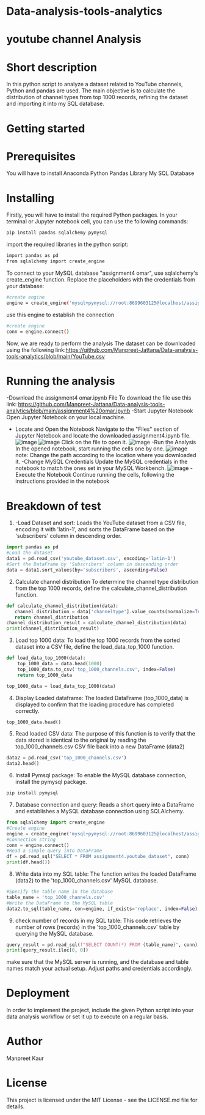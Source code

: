 # Data-analysis-tools-analytics
# youtube channel Analysis
# Short description
 In this python script to analyze a dataset related to YouTube channels, Python and pandas are used. The main objective is to calculate the distribution of channel types from top 1000 records, refining the dataset and importing it into my SQL database.
 # Getting started
 # Prerequisites
 You will have to install
 Anaconda
 Python
 Pandas Library
 My SQL Database
 # Installing
 Firstly, you will have to install the required Python packages. In your terminal or Jupyter notebook cell, you can use the following commands:
 ```bash
pip install pandas sqlalchemy pymysql
```
import the required libraries in the python script:
 ```bash
import pandas as pd
from sqlalchemy import create_engine
 ```
To connect to your MySQL database "assignment4 omar", use sqlalchemy's create_engine function. Replace the placeholders with the credentials from your database:
```bash
#create engine
engine = create_engine('mysql+pymysql://root:8699603125@localhost/assignment4')
 ```
use this engine to establish the connection
```bash
#create engine
conn = engine.connect()
 ```

Now, we are ready to perform the analysis
The dataset can be downloaded using the following link:https://github.com/Manpreet-Jattana/Data-analysis-tools-analytics/blob/main/YouTube.csv

# Running the analysis
-Download the assignment4 omar.ipynb File
To download the file use this link: https://github.com/Manpreet-Jattana/Data-analysis-tools-analytics/blob/main/assignment4%20omar.ipynb
-Start Jupyter Notebook
Open Jupyter Notebook on your local machine.
- Locate and Open the Notebook
Navigate to the "Files" section of Jupyter Notebook and locate the downloaded assignment4.ipynb file.
![image](https://github.com/Manpreet-Jattana/Data-analysis-tools-analytics/assets/151872435/cfc74a77-1d6a-446e-b3a0-db6c625254ab)
![image](https://github.com/Manpreet-Jattana/Data-analysis-tools-analytics/assets/151872435/ce646fe3-2dac-4df9-b61a-6969a824e783)
Click on the file to open it.
![image](https://github.com/Manpreet-Jattana/Data-analysis-tools-analytics/assets/151872435/b6bc1b9e-7f3e-4b1c-8189-61af789cdbb9)
-Run the Analysis
In the opened notebook, start running the cells one by one.
![image](https://github.com/Manpreet-Jattana/Data-analysis-tools-analytics/assets/151872435/3819ebcf-7463-4d0a-bfc4-615644b18128)
note: Change the path according to the location where you downloaded it.
-Change MySQL Credentials
Update the MySQL credentials in the notebook to match the ones set in your MySQL Workbench.
![image](https://github.com/Manpreet-Jattana/Data-analysis-tools-analytics/assets/151872435/d542efa0-e1b6-4e9a-8704-d81cb493c1c2)
-Execute the Notebook
Continue running the cells, following the instructions provided in the notebook

# Breakdown of test
1. -Load Dataset and sort: Loads the YouTube dataset from a CSV file, encoding it with 'latin-1', and sorts the DataFrame based on the 'subscribers' column in descending order.
```python
import pandas as pd
#Load the dataset
data1 = pd.read_csv('youtube_dataset.csv', encoding='latin-1')
#Sort the DataFrame by 'Subscribers' column in descending order
data = data1.sort_values(by='subscribers', ascending=False)
 ```

2. Calculate channel distribution
 To determine the channel type distribution from the top 1000 records, define the calculate_channel_distribution function.
 ```python
def calculate_channel_distribution(data):
    channel_distribution = data['channeltype'].value_counts(normalize=True)
    return channel_distribution
channel_distribution_result = calculate_channel_distribution(data)
print(channel_distribution_result)
 ```

3. Load top 1000 data: To load the top 1000 records from the sorted dataset into a CSV file, define the load_data_top_1000 function.
```python
def load_data_top_1000(data):
    top_1000_data = data.head(1000)
    top_1000_data.to_csv('top_1000_channels.csv', index=False)
    return top_1000_data

top_1000_data = load_data_top_1000(data)
 ```

4. Display Loaded dataframe:  The loaded DataFrame (top_1000_data) is displayed to confirm that the loading procedure has completed correctly.
```python
top_1000_data.head()
 ```

5. Read loaded CSV data:  The purpose of this function is to verify that the data stored is identical to the original by reading the top_1000_channels.csv CSV file back into a new DataFrame (data2)
```python
data2 = pd.read_csv('top_1000_channels.csv')
data2.head()
 ```

6. Install Pymsql package: To enable the MySQL database connection, install the pymysql package.
```python
pip install pymysql
```

7. Database connection and query: Reads a short query into a DataFrame and establishes a MySQL database connection using SQLAlchemy.
  ```python
  from sqlalchemy import create_engine
#Create engine
engine = create_engine('mysql+pymysql://root:8699603125@localhost/assignment4')
#Connection string
conn = engine.connect()
#Read a simple query into DataFrame
df = pd.read_sql("SELECT * FROM assignment4.youtube_dataset", conn)
print(df.head())
```

8. Write data into my SQL table: The function writes the loaded DataFrame (data2) to the 'top_1000_channels.csv' MySQL database.
 ```python
#Specify the table name in the database
table_name = 'top_1000_channels.csv'
#Write the DataFrame to the MySQL table
data2.to_sql(table_name, con=engine, if_exists='replace', index=False)
```

9. check number of records in my SQL table: This code retrieves the number of rows (records) in the 'top_1000_channels.csv' table by querying the MySQL database.
```python
query_result = pd.read_sql(f"SELECT COUNT(*) FROM {table_name}", conn)
print(query_result.iloc[0, 0])
```
make sure that the MySQL server is running, and the database and table names match your actual setup. Adjust paths and credentials accordingly.

# Deployment
In order to implement the project, include the given Python script into your data analysis workflow or set it up to execute on a regular basis.

# Author
Manpreet Kaur

# License
This project is licensed under the MIT License - see the LICENSE.md file for details.





 
